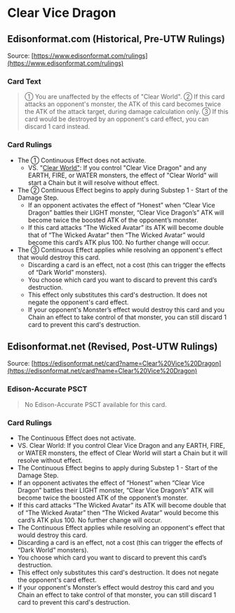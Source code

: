# Clear Vice Dragon

## Edisonformat.com (Historical, Pre-UTW Rulings)

Source: [https://www.edisonformat.com/rulings](https://www.edisonformat.com/rulings)

### Card Text

> ① You are unaffected by the effects of "Clear World". ② If this card attacks an opponent's monster, the ATK of this card becomes twice the ATK of the attack target, during damage calculation only. ③ If this card would be destroyed by an opponent's card effect, you can discard 1 card instead.

### Card Rulings

*   The ① Continuous Effect does not activate.
    *   VS. "[Clear World"](https://yugipedia.com/wiki/Card_Rulings:Clear_World): If you control "Clear Vice Dragon" and any EARTH, FIRE, or WATER monsters, the effect of "Clear World" will start a Chain but it will resolve without effect.
*   The ② Continuous Effect begins to apply during Substep 1 - Start of the Damage Step.
    *   If an opponent activates the effect of “Honest” when “Clear Vice Dragon” battles their LIGHT monster, “Clear Vice Dragon’s” ATK will become twice the boosted ATK of the opponent’s monster.
    *   If this card attacks “The Wicked Avatar” its ATK will become double that of “The Wicked Avatar” then “The Wicked Avatar” would become this card’s ATK plus 100. No further change will occur.
*   The ③ Continuous Effect applies while resolving an opponent's effect that would destroy this card.
    *   Discarding a card is an effect, not a cost (this can trigger the effects of “Dark World” monsters).
    *   You choose which card you want to discard to prevent this card’s destruction.
    *   This effect only substitutes this card's destruction. It does not negate the opponent's card effect.
    *   If your opponent's Monster’s effect would destroy this card and you Chain an effect to take control of that monster, you can still discard 1 card to prevent this card's destruction.

## Edisonformat.net (Revised, Post-UTW Rulings)

Source: [https://edisonformat.net/card?name=Clear%20Vice%20Dragon](https://edisonformat.net/card?name=Clear%20Vice%20Dragon)

### Edison-Accurate PSCT

> No Edison-Accurate PSCT available for this card.

### Card Rulings

*   The Continuous Effect does not activate.
*   VS. Clear World: If you control Clear Vice Dragon and any EARTH, FIRE, or WATER monsters, the effect of Clear World will start a Chain but it will resolve without effect.
*   The Continuous Effect begins to apply during Substep 1 - Start of the Damage Step.
*   If an opponent activates the effect of “Honest” when “Clear Vice Dragon” battles their LIGHT monster, “Clear Vice Dragon’s” ATK will become twice the boosted ATK of the opponent’s monster.
*   If this card attacks “The Wicked Avatar” its ATK will become double that of “The Wicked Avatar” then “The Wicked Avatar” would become this card’s ATK plus 100. No further change will occur.
*   The Continuous Effect applies while resolving an opponent's effect that would destroy this card.
*   Discarding a card is an effect, not a cost (this can trigger the effects of “Dark World” monsters).
*   You choose which card you want to discard to prevent this card’s destruction.
*   This effect only substitutes this card's destruction. It does not negate the opponent's card effect.
*   If your opponent's Monster’s effect would destroy this card and you Chain an effect to take control of that monster, you can still discard 1 card to prevent this card's destruction.
            